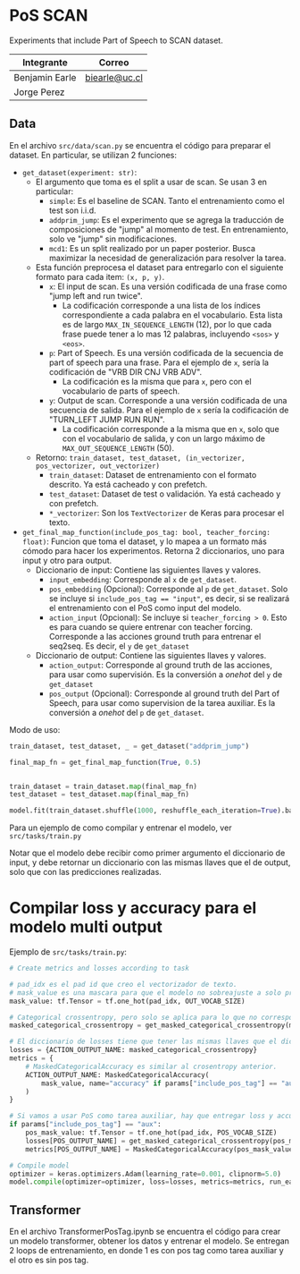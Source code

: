 # PoS SCAN

Experiments that include Part of Speech to SCAN dataset.

Integrante | Correo
---|---
Benjamin Earle | biearle@uc.cl
Jorge Perez | 

## Data

En el archivo `src/data/scan.py` se encuentra el código para preparar el dataset. En particular, se utilizan 2 funciones:

- `get_dataset(experiment: str)`:
  - El argumento que toma es el split a usar de scan. Se usan 3 en particular:
    - `simple`: Es el baseline de SCAN. Tanto el entrenamiento como el test son i.i.d.
    - `addprim_jump`: Es el experimento que se agrega la traducción de composiciones de "jump" al momento de test. En entrenamiento, solo ve "jump" sin modificaciones.
    - `mcd1`: Es un split realizado por un paper posterior. Busca maximizar la necesidad de generalización para resolver la tarea.
  - Esta función preprocesa el dataset para entregarlo con el siguiente formato para cada item: `(x, p, y)`.
    - `x`: El input de scan. Es una versión codificada de una frase como "jump left and run twice".
      - La codificación corresponde a una lista de los índices correspondiente a cada palabra en el vocabulario. Esta lista es de largo `MAX_IN_SEQUENCE_LENGTH` (12), por lo que cada frase puede tener a lo mas 12 palabras, incluyendo `<sos>` y `<eos>`.
    - `p`: Part of Speech. Es una versión codificada de la secuencia de part of speech para una frase. Para el ejemplo de `x`, sería la codificación de "VRB DIR CNJ VRB ADV".
      - La codificación es la misma que para `x`, pero con el vocabulario de parts of speech.
    - `y`: Output de scan. Corresponde a una versión codificada de una secuencia de salida. Para el ejemplo de `x` sería la codificación de "TURN_LEFT JUMP RUN RUN".
      - La codificación corresponde a la misma que en `x`, solo que con el vocabulario de salida, y con un largo máximo de `MAX_OUT_SEQUENCE_LENGTH` (50).
  - Retorno: `train_dataset, test_dataset, (in_vectorizer, pos_vectorizer, out_vectorizer)`
    - `train_dataset`: Dataset de entrenamiento con el formato descrito. Ya está cacheado y con prefetch.
    - `test_dataset`: Dataset de test o validación. Ya está cacheado y con prefetch.
    - `*_vectorizer`: Son los `TextVectorizer` de Keras para procesar el texto.
- `get_final_map_function(include_pos_tag: bool, teacher_forcing: float)`: Funcion que toma el dataset, y lo mapea a un formato más cómodo para hacer los experimentos. Retorna 2 diccionarios, uno para input y otro para output.
  - Diccionario de input: Contiene las siguientes llaves y valores.
    - `input_embedding`: Corresponde al `x` de `get_dataset`.
    - `pos_embedding` (Opcional): Corresponde al `p` de `get_dataset`. Solo se incluye si `include_pos_tag == "input"`, es decir, si se realizará el entrenamiento con el PoS como input del modelo.
    - `action_input` (Opcional): Se incluye si `teacher_forcing > 0`. Esto es para cuando se quiere entrenar con teacher forcing. Corresponde a las acciones ground truth para entrenar el seq2seq. Es decir, el `y` de `get_dataset`
  - Diccionario de output: Contiene las siguientes llaves y valores.
    - `action_output`: Corresponde al ground truth de las acciones, para usar como supervisión. Es la conversión a *onehot* del `y` de `get_dataset`
    - `pos_output` (Opcional): Corresponde al ground truth del Part of Speech, para usar como supervision de la tarea auxiliar. Es la conversión a *onehot* del `p` de `get_dataset`.

Modo de uso:

```py
train_dataset, test_dataset, _ = get_dataset("addprim_jump")

final_map_fn = get_final_map_function(True, 0.5)


train_dataset = train_dataset.map(final_map_fn)
test_dataset = test_dataset.map(final_map_fn)

model.fit(train_dataset.shuffle(1000, reshuffle_each_iteration=True).batch(512))
```

Para un ejemplo de como compilar y entrenar el modelo, ver `src/tasks/train.py`

Notar que el modelo debe recibir como primer argumento el diccionario de input, y debe retornar un diccionario con las mismas llaves que el de output, solo que con las predicciones realizadas.

# Compilar loss y accuracy para el modelo multi output

Ejemplo de `src/tasks/train.py`:

```py
# Create metrics and losses according to task

# pad_idx es el pad id que creo el vectorizador de texto.
# mask_value es una mascara para que el modelo no sobreajuste a solo predecir los valores de padding.
mask_value: tf.Tensor = tf.one_hot(pad_idx, OUT_VOCAB_SIZE)

# Categorical crossentropy, pero solo se aplica para lo que no corresponde a padding. Este viene de src/utils/loss
masked_categorical_crossentropy = get_masked_categorical_crossentropy(mask_value)

# El diccionario de losses tiene que tener las mismas llaves que el diccionario de output del modelo. Asi Tensorflow sabe automaticamente como calcular las perdidas cuando hay multiples outputs
losses = {ACTION_OUTPUT_NAME: masked_categorical_crossentropy}
metrics = {
    # MaskedCategoricalAccuracy es similar al crosentropy anterior.
    ACTION_OUTPUT_NAME: MaskedCategoricalAccuracy(
        mask_value, name="accuracy" if params["include_pos_tag"] == "aux" else f"{ACTION_OUTPUT_NAME}_accuracy"
    )
}

# Si vamos a usar PoS como tarea auxiliar, hay que entregar loss y accuracy para este output extra del modelo. Es similar a lo anterior, solo que el pad_idx debe ser el correspondiente al vocabulario de PoS.
if params["include_pos_tag"] == "aux":
    pos_mask_value: tf.Tensor = tf.one_hot(pad_idx, POS_VOCAB_SIZE)
    losses[POS_OUTPUT_NAME] = get_masked_categorical_crossentropy(pos_mask_value)
    metrics[POS_OUTPUT_NAME] = MaskedCategoricalAccuracy(pos_mask_value, name="accuracy")

# Compile model
optimizer = keras.optimizers.Adam(learning_rate=0.001, clipnorm=5.0)
model.compile(optimizer=optimizer, loss=losses, metrics=metrics, run_eagerly=True)
  ```
  
## Transformer

En el archivo TransformerPosTag.ipynb se encuentra el código para crear un modelo transformer, obtener los datos y entrenar el modelo. Se entregan 2 loops de entrenamiento, en donde 1 es con pos tag como tarea auxiliar y el otro es sin pos tag.
